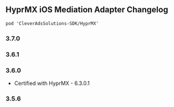 ## HyprMX iOS Mediation Adapter Changelog
`pod 'CleverAdsSolutions-SDK/HyprMX'`

### 3.7.0

### 3.6.1

### 3.6.0
- Certified with HyprMX - 6.3.0.1

### 3.5.6
